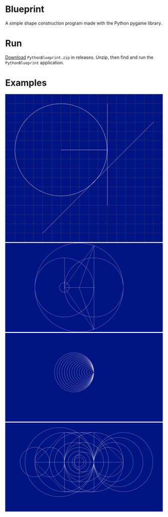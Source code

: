 # Blueprint

A simple shape construction program made with the Python pygame library.

# Run

[Download](https://github.com/SeanJxie/Blueprint/releases/download/v1.0/PythonBlueprint.zip) `PythonBlueprint.zip` in releases. Unzip, then find and run the `PythonBlueprint` application.

# Examples
![example](https://github.com/SeanJxie/Blueprint/blob/main/images/example.png)
![example_2](https://github.com/SeanJxie/Blueprint/blob/main/images/example_2.png)
![example_3](https://github.com/SeanJxie/Blueprint/blob/main/images/example_3.png)
![example_4](https://github.com/SeanJxie/Blueprint/blob/main/images/example_4.png)


